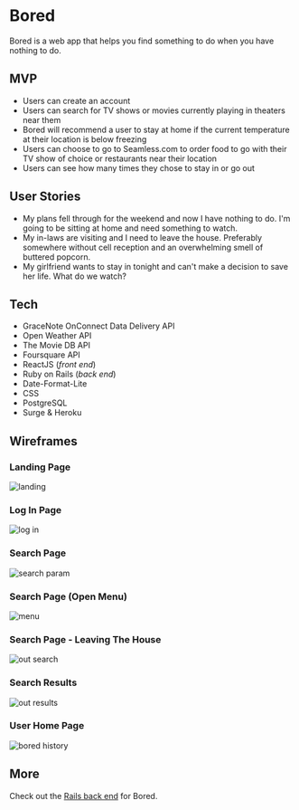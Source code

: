 # Bored
Bored is a web app that helps you find something to do when you have nothing to do.

## MVP
- Users can create an account
- Users can search for TV shows or movies currently playing in theaters near them
- Bored will recommend a user to stay at home if the current temperature at their location is below freezing
- Users can choose to go to Seamless.com to order food to go with their TV show of choice or restaurants near their location
- Users can see how many times they chose to stay in or go out

## User Stories
- My plans fell through for the weekend and now I have nothing to do. I'm going to be sitting at home and need something to watch.
- My in-laws are visiting and I need to leave the house. Preferably somewhere without cell reception and an overwhelming smell of buttered popcorn.
- My girlfriend wants to stay in tonight and can't make a decision to save her life. What do we watch?

## Tech
- GraceNote OnConnect Data Delivery API
- Open Weather API
- The Movie DB API
- Foursquare API
- ReactJS (_front end_)
- Ruby on Rails (_back end_)
- Date-Format-Lite
- CSS
- PostgreSQL
- Surge & Heroku

## Wireframes

### Landing Page
![landing](https://user-images.githubusercontent.com/24556028/33004684-3619abe0-cd90-11e7-83ae-75b661db608d.png)

### Log In Page
![log in](https://user-images.githubusercontent.com/24556028/33004685-36286ee6-cd90-11e7-9328-4d97bc838b3a.png)

### Search Page
![search param](https://user-images.githubusercontent.com/24556028/33004689-36576b92-cd90-11e7-9193-5bfff1e10202.png)

### Search Page (Open Menu)
![menu](https://user-images.githubusercontent.com/24556028/33004686-36352b4a-cd90-11e7-98cd-196813f97bb6.png)

### Search Page - Leaving The House
![out search](https://user-images.githubusercontent.com/24556028/33004688-364e9d96-cd90-11e7-81bd-d0ec0677d373.png)

### Search Results
![out results](https://user-images.githubusercontent.com/24556028/33004687-36429974-cd90-11e7-8034-29fa583ad30b.png)

### User Home Page
![bored history](https://user-images.githubusercontent.com/24556028/33004683-360a7706-cd90-11e7-8608-3375ccce54cc.png)

## More
Check out the [Rails back end](https://github.com/beccaLeeBae/Bored-Rails) for Bored.